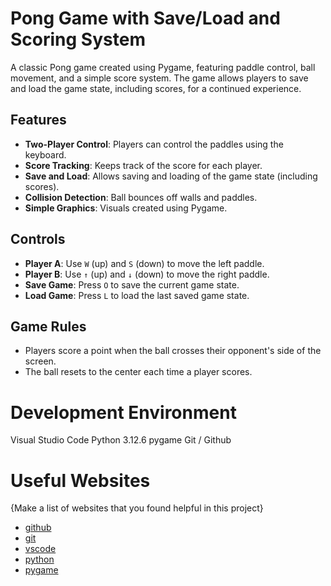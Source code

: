 # Pong Game with Save/Load and Scoring System

A classic Pong game created using Pygame, featuring paddle control, ball movement, and a simple score system. The game allows players to save and load the game state, including scores, for a continued experience.

## Features

- **Two-Player Control**: Players can control the paddles using the keyboard.
- **Score Tracking**: Keeps track of the score for each player.
- **Save and Load**: Allows saving and loading of the game state (including scores).
- **Collision Detection**: Ball bounces off walls and paddles.
- **Simple Graphics**: Visuals created using Pygame.

## Controls

- **Player A**: Use `W` (up) and `S` (down) to move the left paddle.
- **Player B**: Use `↑` (up) and `↓` (down) to move the right paddle.
- **Save Game**: Press `O` to save the current game state.
- **Load Game**: Press `L` to load the last saved game state.

## Game Rules

- Players score a point when the ball crosses their opponent's side of the screen.
- The ball resets to the center each time a player scores.

# Development Environment

Visual Studio Code
Python 3.12.6
pygame
Git / Github

# Useful Websites

{Make a list of websites that you found helpful in this project}
* [github](https://github.com/)
* [git](https://git-scm.com/)
* [vscode](https://code.visualstudio.com/)
* [python](https://www.python.org/downloads/)
* [pygame](https://www.pygame.org/news)